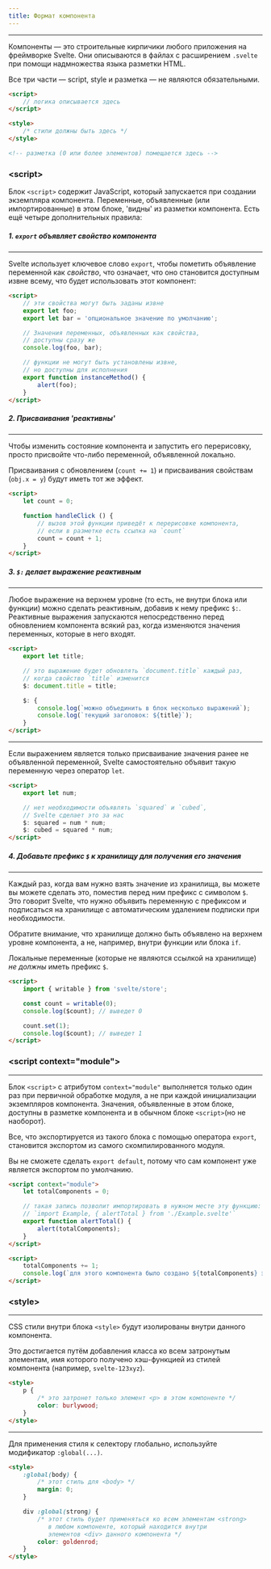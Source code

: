 ```yaml
---
title: Формат компонента
---
```


---

Компоненты — это строительные кирпичики любого приложения на фреймворке Svelte. Они описываются в файлах с расширением `.svelte` при помощи надмножества языка разметки HTML.

Все три части — script, style и разметка — не являются обязательными.

```html
<script>
	// логика описывается здесь
</script>

<style>
	/* стили должны быть здесь */
</style>

<!-- разметка (0 или более элементов) помещается здесь -->
```

### &lt;script&gt;

Блок `<script>` содержит JavaScript, который запускается при создании экземпляра компонента. Переменные, объявленные (или импортированные) в этом блоке, 'видны' из разметки компонента. Есть ещё четыре дополнительных правила:

##### 1. `export` объявляет свойство компонента

---

Svelte использует ключевое слово `export`, чтобы пометить объявление переменной как *свойство*, что означает, что оно становится доступным извне всему, что будет использовать этот компонент:

```html
<script>
	// эти свойства могут быть заданы извне
	export let foo;
	export let bar = 'опциональное значение по умолчанию';

	// Значения переменных, объявленных как свойства,
	// доступны сразу же
	console.log(foo, bar);

	// функции не могут быть установлены извне,
	// но доступны для исполнения
	export function instanceMethod() {
		alert(foo);
	}
</script>
```

##### 2. Присваивания 'реактивны'

---

Чтобы изменить состояние компонента и запустить его перерисовку, просто присвойте что-либо переменной, объявленной локально.

Присваивания с обновлением (`count += 1`) и присваивания свойствам (`obj.x = y`) будут иметь тот же эффект.

```html
<script>
	let count = 0;

	function handleClick () {
		// вызов этой функции приведёт к перерисовке компонента,
		// если в разметке есть ссылка на `count`
		count = count + 1;
	}
</script>
```

##### 3. `$:` делает выражение реактивным

---

Любое выражение на верхнем уровне (то есть, не внутри блока или функции) можно сделать реактивным, добавив к нему префикс `$:`. Реактивные выражения запускаются непосредственно перед обновлением компонента всякий раз, когда изменяются значения переменных, которые в него входят.

```html
<script>
	export let title;

	// это выражение будет обновлять `document.title` каждый раз,
	// когда свойство `title` изменится
	$: document.title = title;

	$: {
		console.log(`можно объединить в блок несколько выражений`);
		console.log(`текущий заголовок: ${title}`);
	}
</script>
```

---

Если выражением является только присваивание значения ранее не объявленной переменной, Svelte самостоятельно объявит такую переменную через оператор `let`.

```html
<script>
	export let num;

	// нет необходимости объявлять `squared` и `cubed`,
	// Svelte сделает это за нас
	$: squared = num * num;
	$: cubed = squared * num;
</script>
```

##### 4. Добавьте префикс `$` к хранилищу для получения его значения

---

Каждый раз, когда вам нужно взять значение из хранилища, вы можете вы можете сделать это, поместив перед ним префикс с символом `$`. Это говорит Svelte, что нужно объявить переменную с префиксом и подписаться на хранилище с автоматическим удалением подписки при необходимости.

Обратите внимание, что хранилище должно быть объявлено на верхнем уровне компонента, а не, например, внутри функции или блока `if`.

Локальные переменные (которые не являются ссылкой на хранилище) *не должны* иметь префикс `$`.

```html
<script>
	import { writable } from 'svelte/store';

	const count = writable(0);
	console.log($count); // выведет 0

	count.set(1);
	console.log($count); // выведет 1
</script>
```


### &lt;script context="module"&gt;

---

Блок `<script>` с атрибутом `context="module"` выполняется только один раз при первичной обработке модуля, а не при каждой инициализации экземпляров компонента. Значения, объявленные в этом блоке, доступны в разметке компонента и в обычном блоке `<script>`(но не наоборот).

Все, что экспортируется из такого блока с помощью оператора `export`, становится экспортом из самого скомпилированного  модуля.

Вы не сможете сделать `export default`, потому что сам компонент уже является экспортом по умолчанию.

```html
<script context="module">
	let totalComponents = 0;

	// такая запись позволит импортировать в нужном месте эту функцию:
	// `import Example, { alertTotal } from './Example.svelte'`
	export function alertTotal() {
		alert(totalComponents);
	}
</script>

<script>
	totalComponents += 1;
	console.log(`для этого компонента было создано ${totalComponents} экземпляр(ов)`);
</script>
```


### &lt;style&gt;

---

CSS стили внутри блока `<style>` будут изолированы внутри данного компонента.

Это достигается путём добавления класса ко всем затронутым элементам, имя которого получено хэш-функцией из стилей компонента (например, `svelte-123xyz`).

```html
<style>
	p {
		/* это затронет только элемент <p> в этом компоненте */
		color: burlywood;
	}
</style>
```

---

Для применения стиля к селектору глобально, используйте модификатор `:global(...)`.

```html
<style>
	:global(body) {
		/* этот стиль для <body> */
		margin: 0;
	}

	div :global(strong) {
		/* этот стиль будет применяться ко всем элементам <strong> 
		   в любом компоненте, который находится внутри 
	       элементов <div> данного компонента */
		color: goldenrod;
	}
</style>
```
